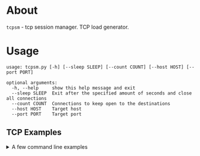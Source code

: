 # About

`tcpsm` - tcp session manager. TCP load generator.

# Usage

    usage: tcpsm.py [-h] [--sleep SLEEP] [--count COUNT] [--host HOST] [--port PORT]
    
    optional arguments:
      -h, --help     show this help message and exit
      --sleep SLEEP  Exit after the specified amount of seconds and close all connections
      --count COUNT  Connections to keep open to the destinations
      --host HOST    Target host
      --port PORT    Target port

## TCP Examples
<details>
<summary>A few command line examples</summary>
Open 10000 connections to remote server and stop in 1 minute:

    tcpsm.py --count 10000 --host 192.168.1.1 --port 1000 --sleep 60

Open connections to remote server to ports from 1000 to 1100 and stop in 1 minute:

    tcpsm.py --host 192.168.1.1 --start_port 1000 --end_port 1100 --sleep 60

</details>